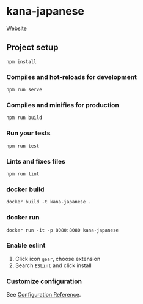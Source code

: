 # kana-japanese

<a href="https://kana-3aa6a.web.app" target="_blank">Website</a>

## Project setup
```
npm install
```

### Compiles and hot-reloads for development
```
npm run serve
```

### Compiles and minifies for production
```
npm run build
```

### Run your tests
```
npm run test
```

### Lints and fixes files
```
npm run lint
```

### docker build
```
docker build -t kana-japanese .
```
 ### docker run
 ```
 docker run -it -p 8080:8080 kana-japanese
 ```
### Enable eslint
1. Click icon `gear`, choose extension
2. Search `ESLint` and click install

### Customize configuration
See [Configuration Reference](https://cli.vuejs.org/config/).
